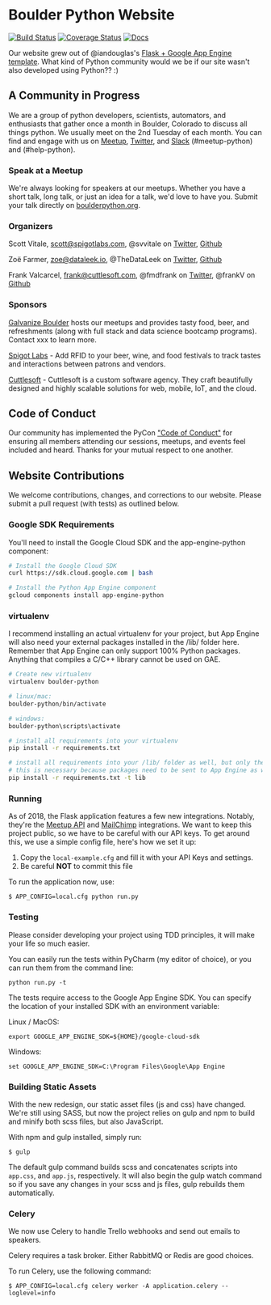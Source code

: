 # Boulder Python Website

[![Build Status](https://travis-ci.org/boulder-python/boulderpython.org.svg?branch=master)](https://travis-ci.org/boulder-python/boulderpython.org)
[![Coverage Status](https://coveralls.io/repos/github/boulder-python/boulderpython.org/badge.svg?branch=master)](https://coveralls.io/github/boulder-python/boulderpython.org?branch=master)
[![Docs](http://boulderpythonorg.readthedocs.io/en/latest/?badge=latest)](http://boulderpythonorg.readthedocs.io/en/latest/?badge=latest)

Our website grew out of @iandouglas's [Flask + Google App Engine template](https://github.com/iandouglas/flask-gae-skeleton).
What kind of Python community would we be if our site wasn't also developed using Python?? :)


## A Community in Progress

We are a group of python developers, scientists, automators, and enthusiasts that gather once a month in Boulder,
Colorado to discuss all things python.  We usually meet on the 2nd Tuesday of each month.  You can find and engage with
us on [Meetup](https://www.meetup.com/boulderpython/), [Twitter](https://twitter.com/boulderpython), and
[Slack](https://denver-dev-slack.herokuapp.com/) (#meetup-python)
and (#help-python).


### Speak at a Meetup

We're always looking for speakers at our meetups.  Whether you have a short talk, long talk, or just an idea for a talk,
we'd love to have you.  Submit your talk directly on [boulderpython.org](https://boulderpython.org/submit).


### Organizers
Scott Vitale, scott@spigotlabs.com, @svvitale on [Twitter](https://twitter.com/svvitale),
[Github](https://github.com/svvitale)

Zoë Farmer, zoe@dataleek.io, @TheDataLeek on [Twitter](https://twitter.com/TheDataLeek),
[Github](https://github.com/thedataleek)

Frank Valcarcel, frank@cuttlesoft.com, @fmdfrank on [Twitter](https://twitter.com/fmdfrank), @frankV on
[Github](https://github.com/frankv)


### Sponsors

[Galvanize Boulder](https://www.galvanize.com/boulder/campus) hosts our meetups and provides tasty food, beer, and
refreshments (along with full stack and data science bootcamp programs).  Contact xxx to learn more.

[Spigot Labs](http://spigotlabs.com/) - Add RFID to your beer, wine, and food festivals to track tastes and interactions
between patrons and vendors.

[Cuttlesoft](https://www.cuttlesoft.com/) - Cuttlesoft is a custom software agency. They craft beautifully designed and
highly scalable solutions for web, mobile, IoT, and the cloud.


## Code of Conduct

Our community has implemented the PyCon ["Code of Conduct"](https://us.pycon.org/2017/about/code-of-conduct/) for ensuring
all members attending our sessions, meetups, and events feel included and heard. Thanks for your mutual respect to one
another.

## Website Contributions

We welcome contributions, changes, and corrections to our website.  Please submit a pull request (with tests) as
outlined below.

### Google SDK Requirements

You'll need to install the Google Cloud SDK and the app-engine-python component:

```bash
# Install the Google Cloud SDK
curl https://sdk.cloud.google.com | bash

# Install the Python App Engine component
gcloud components install app-engine-python
```

### virtualenv

I recommend installing an actual virtualenv for your project, but App Engine will also need your external packages
installed in the /lib/ folder here. Remember that App Engine can only support 100% Python packages. Anything that
compiles a C/C++ library cannot be used on GAE.

```bash
# Create new virtualenv
virtualenv boulder-python

# linux/mac:
boulder-python/bin/activate

# windows:
boulder-python\scripts\activate

# install all requirements into your virtualenv
pip install -r requirements.txt

# install all requirements into your /lib/ folder as well, but only the packages
# this is necessary because packages need to be sent to App Engine as well
pip install -r requirements.txt -t lib
```

### Running

As of 2018, the Flask application features a few new integrations. Notably, they're the [Meetup API](https://www.meetup.com/meetup_api/)
and [MailChimp](https://mailchimp.com/) integrations. We want to keep this project public, so we have to be careful with
our API keys. To get around this, we use a simple config file, here's how we set it up:

 1. Copy the `local-example.cfg` and fill it with your API Keys and settings.
 2. Be careful **NOT** to commit this file

To run the application now, use:

```
$ APP_CONFIG=local.cfg python run.py
```


### Testing

Please consider developing your project using TDD principles, it will make your life so much easier.

You can easily run the tests within PyCharm (my editor of choice), or you can run them from the command line:

```python run.py -t```

The tests require access to the Google App Engine SDK.  You can specify the location of your installed SDK with an
environment variable:

Linux / MacOS:

```export GOOGLE_APP_ENGINE_SDK=${HOME}/google-cloud-sdk```

Windows:

```set GOOGLE_APP_ENGINE_SDK=C:\Program Files\Google\App Engine```


### Building Static Assets

With the new redesign, our static asset files (js and css) have changed. We're still using SASS, but now the project
relies on gulp and npm to build and minify both scss files, but also JavaScript.

With npm and gulp installed, simply run:
```
$ gulp
```

The default gulp command builds scss and concatenates scripts into `app.css`, and `app.js`, respectively. It will also
begin the gulp watch command so if you save any changes in your scss and js files, gulp rebuilds them automatically.


### Celery

We now use Celery to handle Trello webhooks and send out emails to speakers.

Celery requires a task broker. Either RabbitMQ or Redis are good choices.

To run Celery, use the following command:
```
$ APP_CONFIG=local.cfg celery worker -A application.celery --loglevel=info
```